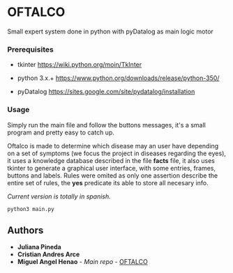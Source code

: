 # OFTALCO

Small expert system done in python with pyDatalog as main logic motor

### Prerequisites

* tkinter https://wiki.python.org/moin/TkInter

* python 3.x.+ https://www.python.org/downloads/release/python-350/

* pyDatalog https://sites.google.com/site/pydatalog/installation


### Usage

Simply run the main file and follow the buttons messages, it's a small program and pretty easy to catch up.

Oftalco is made to determine which disease may an user have depending on a set of symptoms (we focus the project in diseases regarding the eyes), it uses a knowledge database described in the file **facts** file, it also uses tkinter to generate a graphical user interface, with some entries, frames, buttons and labels. Rules were omited as only one assertion describe the entire set of rules, the **yes** predicate its able to store all necesary info.

*Current version is totally in spanish.*

```
python3 main.py

```
## Authors

* **Juliana Pineda** 
* **Cristian Andres Arce**
* **Miguel Angel Henao** - *Main repo* - [OFTALCO](https://github.com/mhdelta/Oftalco)


